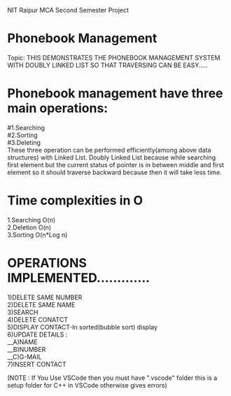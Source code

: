 NIT Raipur MCA Second Semester Project 
# Phonebook Management

Topic: THIS DEMONSTRATES THE PHONEBOOK MANAGEMENT SYSTEM WITH DOUBLY LINKED LIST SO THAT TRAVERSING CAN BE EASY.....

# Phonebook management have three main operations:
#1.Searching <br>
#2.Sorting <br>
#3.Deleting <br>
These three operation can be performed efficiently(among above data structures) with Linked List. Doubly Linked List because while searching first element but the current status of pointer is in between middle and first element so it should traverse backward because then it will take less time.

# Time complexities in O 
1.Searching O(n) <br>
2.Deletion O(n) <br>
3.Sorting O(n*Log n) <br>

# OPERATIONS IMPLEMENTED.............
1)DELETE SAME NUMBER <br>
2)DELETE SAME NAME <br>
3)SEARCH <br>
4)DELETE CONATCT <br>
5)DISPLAY CONTACT-In sorted(bubble sort) display <br>
6)UPDATE DETAILS : <br>
__A)NAME <br>
__B)NUMBER <br>
__C)G-MAIL <br>
7)INSERT CONTACT <br>




(NOTE : If You Use VSCode then you must have ".vscode" folder this is a setup folder for C++ in VSCode otherwise gives errors)
